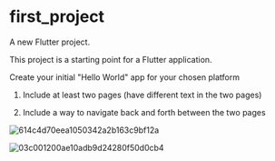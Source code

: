 # first_project

A new Flutter project.

This project is a starting point for a Flutter application.

Create your initial "Hello World" app for your chosen platform

1.  Include at least two pages (have different text in the two pages)
   
2.  Include a way to navigate back and forth between the two pages
   
![614c4d70eea1050342a2b163c9bf12a](https://github.com/WendyRl/CSS545HW1/assets/80219810/dc853fa5-c58c-47ac-82b4-b980da03f704)

![03c001200ae10adb9d24280f50d0cb4](https://github.com/WendyRl/CSS545HW1/assets/80219810/6f6be2a3-6264-48f5-976b-3cb3b0187799)

